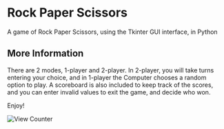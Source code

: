 # Rock Paper Scissors
A game of Rock Paper Scissors, using the Tkinter GUI interface, in Python
## More Information
There are 2 modes, 1-player and 2-player. In 2-player, you will take turns entering your choice, and in 1-player the Computer chooses a random option to play. A scoreboard is also included to keep track of the scores, and you can enter invalid values to exit the game, and decide who won.

Enjoy!

![View Counter](https://view-counter.tobyhagan.com/?user=ShashCode2348/RockPaperScissors)
